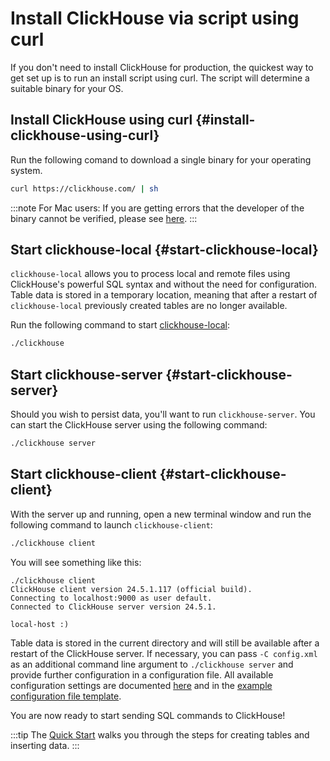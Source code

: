 # Install ClickHouse via script using curl

If you don't need to install ClickHouse for production, the quickest way to get 
set up is to run an install script using curl. The script will determine a suitable
binary for your OS.

<VerticalStepper>

## Install ClickHouse using curl {#install-clickhouse-using-curl}

Run the following comand to download a single binary for your operating system.

```bash
curl https://clickhouse.com/ | sh
```

:::note
For Mac users: If you are getting errors that the developer of the binary cannot be verified, please see [here](/knowledgebase/fix-developer-verification-error-in-macos).
:::

## Start clickhouse-local {#start-clickhouse-local}

`clickhouse-local` allows you to process local and remote files using ClickHouse's 
powerful SQL syntax and without the need for configuration. Table data is stored
in a temporary location, meaning that after a restart of `clickhouse-local` 
previously created tables are no longer available.

Run the following command to start [clickhouse-local](/operations/utilities/clickhouse-local):

```bash
./clickhouse
```

## Start clickhouse-server {#start-clickhouse-server}

Should you wish to persist data, you'll want to run `clickhouse-server`. You can
start the ClickHouse server using the following command:

```bash
./clickhouse server
```

## Start clickhouse-client {#start-clickhouse-client}

With the server up and running, open a new terminal window and run the following command
to launch `clickhouse-client`:

```bash
./clickhouse client
```

You will see something like this: 

```response
./clickhouse client
ClickHouse client version 24.5.1.117 (official build).
Connecting to localhost:9000 as user default.
Connected to ClickHouse server version 24.5.1.

local-host :)
```

Table data is stored in the current directory and will still be available after a restart
of the ClickHouse server. If necessary, you can pass
`-C config.xml` as an additional command line argument to `./clickhouse server` 
and provide further configuration in a configuration
file. All available configuration settings are documented [here](/operations/server-configuration-parameters/settings) and in the 
[example configuration file
template](https://github.com/ClickHouse/ClickHouse/blob/master/programs/server/config.xml).

You are now ready to start sending SQL commands to ClickHouse!

:::tip
The [Quick Start](/get-started/quick-start) walks you through the steps for creating tables and inserting data.
:::

</VerticalStepper>
